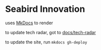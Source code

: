 # Seabird Innovation

uses [MkDocs](https://www.mkdocs.org) to render

to update tech radar, got to [docs/tech-radar](docs/tech-radar)

to update the site, run `mkdocs gh-deploy`


